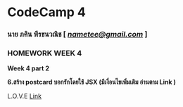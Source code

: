 # CodeCamp 4

### นาย ภคิน พีรธนวณิช  [ *nametee@gmail.com* ]
### HOMEWORK WEEK 4

**Week 4 part 2**
 
**6.สร้าง postcard บอกรักโดยใช้ JSX (มีเงื่อนไขเพิ่มเติม อ่านตาม Link )**

L.O.V.E 
[Link](https://docs.google.com/presentation/d/1BeUOAMK6JXIS7EGssoFaD43qTD87tA3BlAfJfPmSR5A/edit#slide=id.g6b2204c28f_0_0)
 